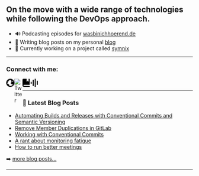 ## On the move with a wide range of technologies while following the DevOps approach.
- 🔊 Podcasting episodes for [wasbinichhoerend.de][podcast]
- 📰 Writing blog posts on my personal [blog]
- 🚀 Currently working on a project called [symnix]

---

### Connect with me:

[<img align="left" alt="Homepage" width="22px" src="https://raw.githubusercontent.com/iconic/open-iconic/master/svg/globe.svg" />][website]
[<img align="left" alt="Twitter" width="22px" src="https://cdn.jsdelivr.net/npm/simple-icons@v3/icons/twitter.svg" />][twitter]
[<img align="left" alt="Blog" width="22px" src="https://raw.githubusercontent.com/iconic/open-iconic/master/svg/book.svg" />][blog]
[<img align="left" alt="Blog" width="22px" src="https://raw.githubusercontent.com/iconic/open-iconic/master/svg/audio-spectrum.svg" />][podcast]

<br />

---

### 📕 Latest Blog Posts

<!-- BLOG-POST-LIST:START -->
- [Automating Builds and Releases with Conventional Commits and Semantic Versioning](https://xfuture-blog.com/automating-builds-and-releases-with-conventional-commits-and-semantic-versioning/)
- [Remove Member Duplications in GitLab](https://xfuture-blog.com/remove-member-duplications-in-gitlab/)
- [Working with Conventional Commits](https://xfuture-blog.com/working-with-conventional-commits/)
- [A rant about monitoring fatigue](https://xfuture-blog.com/a-rant-about-monitoring-fatigue/)
- [How to run better meetings](https://xfuture-blog.com/how_to_run_better_meetings/)
<!-- BLOG-POST-LIST:END -->

➡️ [more blog posts...](https://www.xfuture-blog.com/)

---

[blog]: https://www.xfuture-blog.com/
[twitter]: https://twitter.com/xFuturecs
[website]: https://www.xfuture.digital
[podcast]: https://wasbinichhoerend.de/
[symnix]: https://symnix.com/
